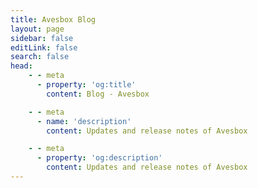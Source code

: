 ```yaml
---
title: Avesbox Blog
layout: page
sidebar: false
editLink: false
search: false
head:
    - - meta
      - property: 'og:title'
        content: Blog - Avesbox

    - - meta
      - name: 'description'
        content: Updates and release notes of Avesbox

    - - meta
      - property: 'og:description'
        content: Updates and release notes of Avesbox
---
```


<script setup>
    import Blog from '../components/blog.vue'
</script>

<Blog
	:posts="[
    {
      title: 'Frontier - Streamlining User Authentication in Dart',
      src: '/blog/frontier_presentation_page/frontier_presentation_page.webp',
      alt: 'Frontier: Streamlining User Authentication in Dart',
      date: '12 Feb 2025',
      href: '/blog/frontier_presentation',
      author: 'Francesco Vallone'
    },
		{
			title: 'Avesbox - Unleash the power of Dart on the backend',
			src: '/blog/unleash_the_power/unleash_the_power.webp',
			alt: 'Unleash the power of Dart on the backend',
			date: '11 Nov 2024',
			href: '/blog/unleash_the_power',
      author: 'Francesco Vallone'
    },
	]"
/>
